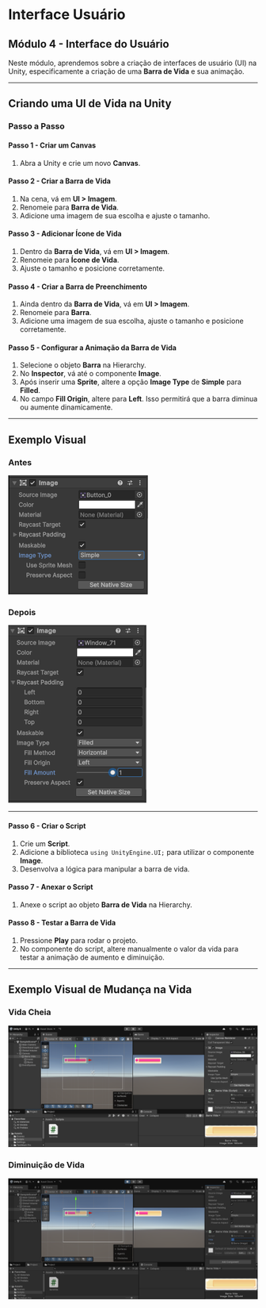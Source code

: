 # Interface Usuário

<h2>Módulo 4 - Interface do Usuário</h2>
<p>Neste módulo, aprendemos sobre a criação de interfaces de usuário (UI) na Unity, especificamente a criação de uma <strong>Barra de Vida</strong> e sua animação.</p>

<hr>

<h2>Criando uma UI de Vida na Unity</h2>

<h3>Passo a Passo</h3>

<h4>Passo 1 - Criar um Canvas</h4>
<ol>
    <li>Abra a Unity e crie um novo <strong>Canvas</strong>.</li>
</ol>

<h4>Passo 2 - Criar a Barra de Vida</h4>
<ol>
    <li>Na cena, vá em <strong>UI > Imagem</strong>.</li>
    <li>Renomeie para <strong>Barra de Vida</strong>.</li>
    <li>Adicione uma imagem de sua escolha e ajuste o tamanho.</li>
</ol>

<h4>Passo 3 - Adicionar Ícone de Vida</h4>
<ol>
    <li>Dentro da <strong>Barra de Vida</strong>, vá em <strong>UI > Imagem</strong>.</li>
    <li>Renomeie para <strong>Ícone de Vida</strong>.</li>
    <li>Ajuste o tamanho e posicione corretamente.</li>
</ol>

<h4>Passo 4 - Criar a Barra de Preenchimento</h4>
<ol>
    <li>Ainda dentro da <strong>Barra de Vida</strong>, vá em <strong>UI > Imagem</strong>.</li>
    <li>Renomeie para <strong>Barra</strong>.</li>
    <li>Adicione uma imagem de sua escolha, ajuste o tamanho e posicione corretamente.</li>
</ol>

<h4>Passo 5 - Configurar a Animação da Barra de Vida</h4>
<ol>
    <li>Selecione o objeto <strong>Barra</strong> na Hierarchy.</li>
    <li>No <strong>Inspector</strong>, vá até o componente <strong>Image</strong>.</li>
    <li>Após inserir uma <strong>Sprite</strong>, altere a opção <strong>Image Type</strong> de <strong>Simple</strong> para <strong>Filled</strong>.</li>
    <li>No campo <strong>Fill Origin</strong>, altere para <strong>Left</strong>. Isso permitirá que a barra diminua ou aumente dinamicamente.</li>
</ol>

<hr>

<h2>Exemplo Visual</h2>

<h3>Antes</h3>
<img src="IMG/Img.PNG" alt="Imagem antes">

<h3>Depois</h3>
<img src="IMG/Image.PNG" alt="Imagem depois">

<hr>

<h4>Passo 6 - Criar o Script</h4>
<ol>
    <li>Crie um <strong>Script</strong>.</li>
    <li>Adicione a biblioteca <code>using UnityEngine.UI;</code> para utilizar o componente <strong>Image</strong>.</li>
    <li>Desenvolva a lógica para manipular a barra de vida.</li>
</ol>

<h4>Passo 7 - Anexar o Script</h4>
<ol>
    <li>Anexe o script ao objeto <strong>Barra de Vida</strong> na Hierarchy.</li>
</ol>

<h4>Passo 8 - Testar a Barra de Vida</h4>
<ol>
    <li>Pressione <strong>Play</strong> para rodar o projeto.</li>
    <li>No componente do script, altere manualmente o valor da vida para testar a animação de aumento e diminuição.</li>
</ol>

<hr>

<h2>Exemplo Visual de Mudança na Vida</h2>

<h3>Vida Cheia</h3>
<img src="IMG/telaNormal.PNG" alt="Vida Cheia">

<h3>Diminuição de Vida</h3>
<img src="IMG/TelaMudada.PNG" alt="Diminuição de Vida">